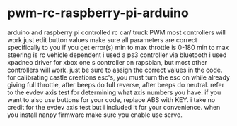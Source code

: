 # pwm-rc-raspberry-pi-arduino
arduino and raspberry pi controlled rc car/ truck PWM
most controllers will work just edit button values
make sure all parameters are correct specifically to you if you get error(s)
min to max throttle is 0-180
min to max steering is rc vehicle dependent
i used a ps3 controller via bluetooth
i used xpadneo driver for xbox one s controller on rapsbian, but most other controllers will work. just be sure to assign the correct values in the code. for calibrating castle creations esc's, you must turn the esc on while already giving full throttle, after beeps do full reverse, after beeps do neutral. refer to the evdev axis test for determining what axis numbers you have. if you want to also use buttons for your code, replace ABS with KEY. i take no credit for the evdev axis test but i included it for your convenience. when you install nanpy firmware make sure you enable use servo.
